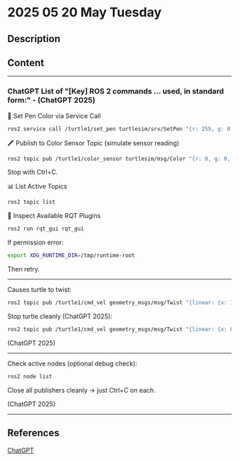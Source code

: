 # 2025 05 20 May Tuesday

## Description



## Content

____

### ChatGPT List of "[Key] ROS 2 commands ... used, in standard form:" - (ChatGPT 2025)

🐢 Set Pen Color via Service Call

```bash
ros2 service call /turtle1/set_pen turtlesim/srv/SetPen "{r: 255, g: 0, b: 0, width: 0, off: 0}"
```

🖍️ Publish to Color Sensor Topic (simulate sensor reading)

```bash
ros2 topic pub /turtle1/color_sensor turtlesim/msg/Color "{r: 0, g: 0, b: 255}"
```

Stop with Ctrl+C.

📊 List Active Topics

```bash
ros2 topic list
```

🧠 Inspect Available RQT Plugins

```bash
ros2 run rqt_gui rqt_gui
```

If permission error:

```bash
export XDG_RUNTIME_DIR=/tmp/runtime-root
```

Then retry.

____

Causes turtle to twist:

```bash
ros2 topic pub /turtle1/cmd_vel geometry_msgs/msg/Twist "{linear: {x: 1.0}, angular: {z: 0.5}}"
```

Stop turtle cleanly (ChatGPT 2025):

```bash
ros2 topic pub /turtle1/cmd_vel geometry_msgs/msg/Twist "{linear: {x: 0.0}, angular: {z: 0.0}}" --once
```

(ChatGPT 2025)

____

Check active nodes (optional debug check):

```bash
ros2 node list
```

Close all publishers cleanly → just Ctrl+C on each.

(ChatGPT 2025)

____

## References

[ChatGPT](https://chatgpt.com/)
